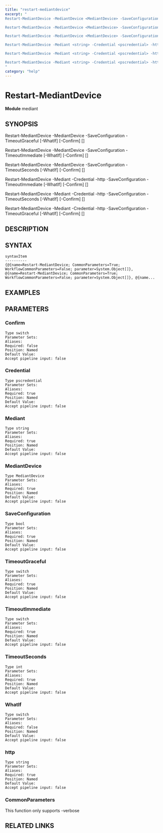 ```yaml
---
title: "restart-mediantdevice"
excerpt: "
Restart-MediantDevice -MediantDevice <MediantDevice> -SaveConfiguration <bool> -TimeoutGraceful [-WhatIf] [-Confirm] [<CommonParameters>]

Restart-MediantDevice -MediantDevice <MediantDevice> -SaveConfiguration <bool> -TimeoutImmediate [-WhatIf] [-Confirm] [<CommonParameters>]

Restart-MediantDevice -MediantDevice <MediantDevice> -SaveConfiguration <bool> -TimeoutSeconds <int> [-WhatIf] [-Confirm] [<CommonParameters>]

Restart-MediantDevice -Mediant <string> -Credential <pscredential> -http <string> -SaveConfiguration <bool> -TimeoutImmediate [-WhatIf] [-Confirm] [<CommonParameters>]

Restart-MediantDevice -Mediant <string> -Credential <pscredential> -http <string> -SaveConfiguration <bool> -TimeoutSeconds <int> [-WhatIf] [-Confirm] [<CommonParameters>]

Restart-MediantDevice -Mediant <string> -Credential <pscredential> -http <string> -SaveConfiguration <bool> -TimeoutGraceful [-WhatIf] [-Confirm] [<CommonParameters>]
"
category: "help"
---
```


# Restart-MediantDevice
**Module** mediant

## SYNOPSIS

Restart-MediantDevice -MediantDevice <MediantDevice> -SaveConfiguration <bool> -TimeoutGraceful [-WhatIf] [-Confirm] [<CommonParameters>]

Restart-MediantDevice -MediantDevice <MediantDevice> -SaveConfiguration <bool> -TimeoutImmediate [-WhatIf] [-Confirm] [<CommonParameters>]

Restart-MediantDevice -MediantDevice <MediantDevice> -SaveConfiguration <bool> -TimeoutSeconds <int> [-WhatIf] [-Confirm] [<CommonParameters>]

Restart-MediantDevice -Mediant <string> -Credential <pscredential> -http <string> -SaveConfiguration <bool> -TimeoutImmediate [-WhatIf] [-Confirm] [<CommonParameters>]

Restart-MediantDevice -Mediant <string> -Credential <pscredential> -http <string> -SaveConfiguration <bool> -TimeoutSeconds <int> [-WhatIf] [-Confirm] [<CommonParameters>]

Restart-MediantDevice -Mediant <string> -Credential <pscredential> -http <string> -SaveConfiguration <bool> -TimeoutGraceful [-WhatIf] [-Confirm] [<CommonParameters>]


## DESCRIPTION


## SYNTAX

```
syntaxItem                                                                                                                                                                                                                                  
----------                                                                                                                                                                                                                                  
{@{name=Restart-MediantDevice; CommonParameters=True; WorkflowCommonParameters=False; parameter=System.Object[]}, @{name=Restart-MediantDevice; CommonParameters=True; WorkflowCommonParameters=False; parameter=System.Object[]}, @{name...
```


## EXAMPLES


## PARAMETERS

### Confirm



```
Type switch
Parameter Sets: 
Aliases: 
Required: false
Position: Named
Default Value:
Accept pipeline input: false
```
### Credential



```
Type pscredential
Parameter Sets: 
Aliases: 
Required: true
Position: Named
Default Value:
Accept pipeline input: false
```
### Mediant



```
Type string
Parameter Sets: 
Aliases: 
Required: true
Position: Named
Default Value:
Accept pipeline input: false
```
### MediantDevice



```
Type MediantDevice
Parameter Sets: 
Aliases: 
Required: true
Position: Named
Default Value:
Accept pipeline input: false
```
### SaveConfiguration



```
Type bool
Parameter Sets: 
Aliases: 
Required: true
Position: Named
Default Value:
Accept pipeline input: false
```
### TimeoutGraceful



```
Type switch
Parameter Sets: 
Aliases: 
Required: true
Position: Named
Default Value:
Accept pipeline input: false
```
### TimeoutImmediate



```
Type switch
Parameter Sets: 
Aliases: 
Required: true
Position: Named
Default Value:
Accept pipeline input: false
```
### TimeoutSeconds



```
Type int
Parameter Sets: 
Aliases: 
Required: true
Position: Named
Default Value:
Accept pipeline input: false
```
### WhatIf



```
Type switch
Parameter Sets: 
Aliases: 
Required: false
Position: Named
Default Value:
Accept pipeline input: false
```
### http



```
Type string
Parameter Sets: 
Aliases: 
Required: true
Position: Named
Default Value:
Accept pipeline input: false
```
### CommonParameters

This function only supports -verbose

## RELATED LINKS




